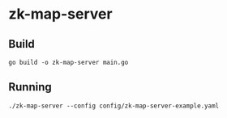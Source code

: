 # zk-map-server

## Build

```shell
go build -o zk-map-server main.go
```

## Running

```shell
./zk-map-server --config config/zk-map-server-example.yaml
```
